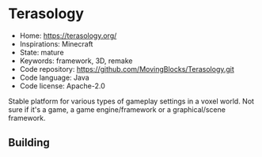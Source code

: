 # Terasology

- Home: https://terasology.org/
- Inspirations: Minecraft
- State: mature
- Keywords: framework, 3D, remake
- Code repository: https://github.com/MovingBlocks/Terasology.git
- Code language: Java
- Code license: Apache-2.0

Stable platform for various types of gameplay settings in a voxel world.
Not sure if it's a game, a game engine/framework or a graphical/scene framework.

## Building
